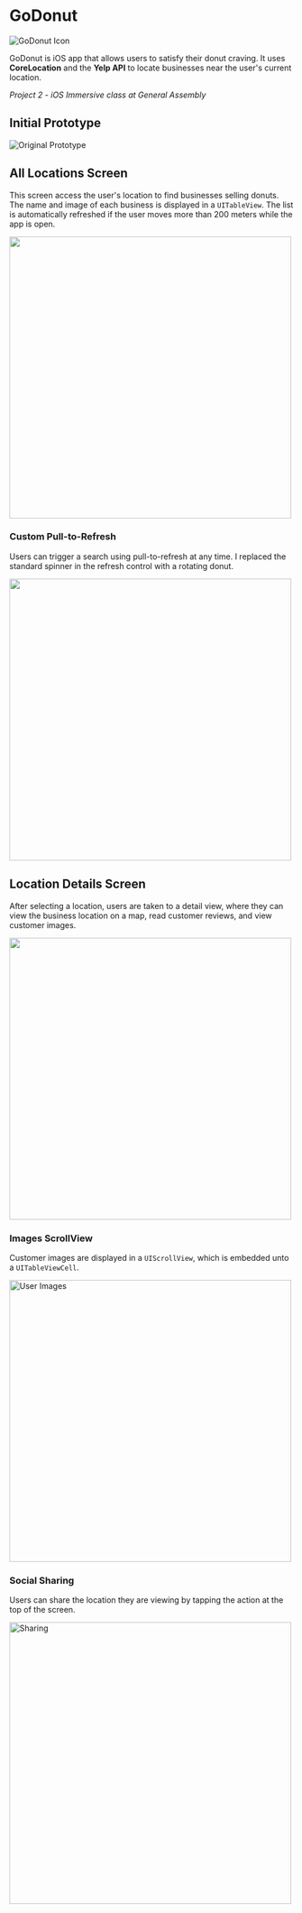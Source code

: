 # GoDonut

![GoDonut Icon](Assets/App-Icon.png)

GoDonut is iOS app that allows users to satisfy their donut craving. It uses **CoreLocation** and the **Yelp API** to locate businesses near the user's current location. 

*Project 2 - iOS Immersive class at General Assembly*

## Initial Prototype

![Original Prototype](Assets/initial-prototype.jpg)

## All Locations Screen

This screen access the user's location to find businesses selling donuts. The name and image of each business is displayed in a `UITableView`. The list is automatically refreshed if the user moves more than 200 meters while the app is open.

<img src="Assets/all-locations.png" width="500">

### Custom Pull-to-Refresh

Users can trigger a search using pull-to-refresh at any time. I replaced the standard spinner in the refresh control with a rotating donut. 

<img src="Assets/custom-pull-to-refresh.gif" width="500">

## Location Details Screen

After selecting a location, users are taken to a detail view, where they can view the business location on a map, read customer reviews, and view customer images.

<img src="Assets/detail-view-1.png" width="500">

### Images ScrollView

Customer images are displayed in a `UIScrollView`, which is embedded unto a `UITableViewCell`. 

<img src="Assets/customer-images.png" alt="User Images" width="500">

### Social Sharing

Users can share the location they are viewing by tapping the action at the top of the screen. 

<img src="Assets/share-location.png" alt="Sharing" width="500">